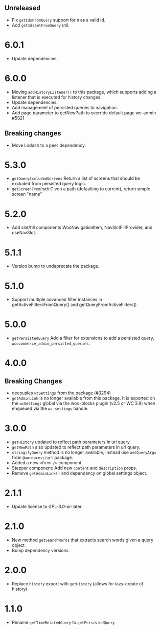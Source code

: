 ## Unreleased

- Fix `getIdsFromQuery` support for `0` as a valid id.
- Add `getIdsSetFromQuery` util.

# 6.0.1

-   Update dependencies.

# 6.0.0

-   Moving `addHistoryListener()` to this package, which supports adding a listener that is executed for history changes.
-   Update dependencies.
-   Add management of persisted queries to navigation.
-   Add page parameter to getNewPath to override default page wc-admin #5821

## Breaking changes

-   Move Lodash to a peer dependency.

# 5.3.0

-   `getQueryExcludedScreens` Return a list of screens that should be excluded from persisted query logic.
-   `getScreenFromPath` Given a path (defaulting to current), return simple screen "name"

# 5.2.0

-   Add slot/fill components WooNavigationItem, NavSlotFillProvider, and useNavSlot.

# 5.1.1

-   Version bump to undeprecate the package.

# 5.1.0

-   Support multiple advanced filter instances in getActiveFiltersFromQuery() and getQueryFromActiveFilters().

# 5.0.0

-   `getPersistedQuery` Add a filter for extensions to add a persisted query, `woocommerce_admin_persisted_queries`.

# 4.0.0

## Breaking Changes

-   decouples `wcSettings` from the package (#3294)
-   `getAdminLink` is no longer available from this package. It is exported on the `wcSettings` global via the woo-blocks plugin (v2.5 or WC 3.9) when enqueued via the `wc-settings` handle.

# 3.0.0

-   `getHistory` updated to reflect path parameters in url query.
-   `getNewPath` also updated to reflect path parameters in url query.
-   `stringifyQuery` method is no longer available, instead use `addQueryArgs` from `@wordpress/url` package.
-   Added a new `<Form />` component.
-   Stepper component: Add new `content` and `description` props.
-   Remove `getAdminLink()` and dependency on global settings object.

# 2.1.1

-   Update license to GPL-3.0-or-later

# 2.1.0

-   New method `getSearchWords` that extracts search words given a query object.
-   Bump dependency versions.

# 2.0.0

-   Replace `history` export with `getHistory` (allows for lazy-create of history)

# 1.1.0

-   Rename `getTimeRelatedQuery` to `getPersistedQuery`
